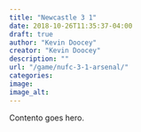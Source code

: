```yaml
---
title: "Newcastle 3 1"
date: 2018-10-26T11:35:37-04:00
draft: true
author: "Kevin Doocey"
creator: "Kevin Doocey"
description: ""
url: "/game/nufc-3-1-arsenal/"
categories:
image:
image_alt:
---
```


Contento goes hero.